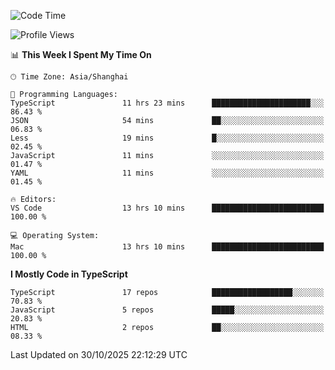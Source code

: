 <!--START_SECTION:waka-->
![Code Time](http://img.shields.io/badge/Code%20Time-8%2C548%20hrs%2015%20mins-blue)

![Profile Views](http://img.shields.io/badge/Profile%20Views-0-blue)

📊 **This Week I Spent My Time On** 

```text
🕑︎ Time Zone: Asia/Shanghai

💬 Programming Languages: 
TypeScript               11 hrs 23 mins      ██████████████████████░░░   86.43 % 
JSON                     54 mins             ██░░░░░░░░░░░░░░░░░░░░░░░   06.83 % 
Less                     19 mins             █░░░░░░░░░░░░░░░░░░░░░░░░   02.45 % 
JavaScript               11 mins             ░░░░░░░░░░░░░░░░░░░░░░░░░   01.47 % 
YAML                     11 mins             ░░░░░░░░░░░░░░░░░░░░░░░░░   01.45 % 

🔥 Editors: 
VS Code                  13 hrs 10 mins      █████████████████████████   100.00 % 

💻 Operating System: 
Mac                      13 hrs 10 mins      █████████████████████████   100.00 % 
```

**I Mostly Code in TypeScript** 

```text
TypeScript               17 repos            ██████████████████░░░░░░░   70.83 % 
JavaScript               5 repos             █████░░░░░░░░░░░░░░░░░░░░   20.83 % 
HTML                     2 repos             ██░░░░░░░░░░░░░░░░░░░░░░░   08.33 % 
```




 Last Updated on 30/10/2025 22:12:29 UTC
<!--END_SECTION:waka-->
